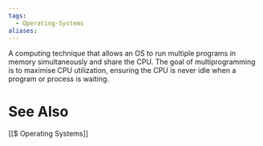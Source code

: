 ```yaml
---
tags:
  - Operating-Systems
aliases:
---
```

A computing technique that allows an OS to run multiple programs in memory simultaneously and share the CPU.
The goal of multiprogramming is to maximise CPU utilization, ensuring the CPU is never idle when a program or process is waiting.

# See Also
[[$ Operating Systems]]
